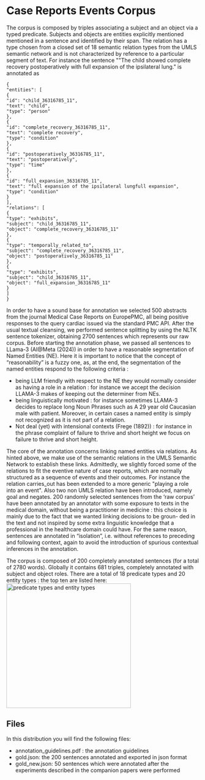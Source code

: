 # Case Reports Events Corpus
The corpus is composed by triples associating a subject and an object via a typed predicate.
Subjects and objects are entities explicitly mentioned mentioned in a sentence and identified
by their span. The relation has a type chosen from a closed set of 18 semantic relation types
from the UMLS semantic network and is not characterized by reference to a particular segment
of text. For instance the sentence ""The child showed complete recovery postoperatively
with full expansion of the ipsilateral lung." is annotated as
```
{
"entities": [
{
"id": "child_36316785_11",
"text": "child",
"type": "person"
},
{
"id": "complete_recovery_36316785_11",
"text": "complete recovery",
"type": "condition"
},
{
"id": "postoperatively_36316785_11",
"text": "postoperatively",
"type": "time"
},
{
"id": "full_expansion_36316785_11",
"text": "full expansion of the ipsilateral lungfull expansion",
"type": "condition"
}
],
"relations": [
{
"type": "exhibits",
"subject": "child_36316785_11",
"object": "complete_recovery_36316785_11"
},
{
"type": "temporally_related_to",
"subject": "complete_recovery_36316785_11",
"object": "postoperatively_36316785_11"
},
{
"type": "exhibits",
"subject": "child_36316785_11",
"object": "full_expansion_36316785_11"
}
]
}
```
In order to have a sound base for annotation we selected 500 abstracts from the journal
Medical Case Reports on EuropePMC, all being positive responses to the query cardiac
issued via the standard PMC API. After the usual textual cleansing, we performed sentence
splitting by using the NLTK sentence tokenizer, obtaining 2700 sentences which represents
our raw corpus. Before starting the annotation phase, we passed all sentences to LLama-3
(AI@Meta (2024)) in order to have a reasonable segmentation of Named Entities (NE). Here
it is important to notice that the concept of “reasonability” is a fuzzy one, as, at the end, the
segmentation of the named entities respond to the following criteria :

- being LLM friendly with respect to the NE they would normally consider as having a
role in a relation : for instance we accept the decision LLAMA-3 makes of keeping out
the determiner from NEs.
- being linguistically motivated : for instance sometimes LLAMA-3 decides to replace
long Noun Phrases such as A 29 year old Caucasian male with patient. Moreover,
in certain cases a named entity is simply not recognized as it is not part of a relation.
- Not deal (yet) with intensional contexts (Frege (1892)) : for instance in the phrase
complaint of failure to thrive and short height we focus on failure to thrive and short
height.

The core of the annotation concerns linking named entities via relations. As hinted above,
we make use of the semantic relations in the UMLS Semantic Network to establish these links.
Admittedly, we slightly forced some of the relations to fit the eventive nature of case reports,
which are normally structured as a sequence of events and their outcomes. For instance the
relation carries_out has been extended to a more generic "playing a role into an event".
Also two non UMLS relation have been introduced, namely goal and negates.
200 randomly selected sentences from the ‘raw corpus’ have been annotated by an annotator with some exposure to texts in the medical domain, without being a practitioner in
medicine : this choice is mainly due to the fact that we wanted linking decisions to be groun-
ded in the text and not inspired by some extra linguistic knowledge that a professional in the
healthcare domain could have. For the same reason, sentences are annotated in “isolation”, i.e. without references to preceding and following context,
again to avoid the introduction of spurious contextual inferences in the annotation.

The corpus is composed of 200 completely annotated sentences (for a total of 2780 words).
Globally it contains 681 triples, completely annotated with subject and object roles.
There are a total of 18 predicate types and 20 entity types : the top ten are listed here:
<img width="325" alt="predicate types and  entity types " src="https://github.com/morning-star-1789/case_reports_events_corpus/assets/type_dist.png">
## Files
In this distribution you will find the following files:
- annotation_guidelines.pdf : the annotation guidelines
- gold.json: the 200 sentences annotated and exported in json format
- gold_new.json: 50 sentences which were annotated after the experiments described in the companion papers were performed



